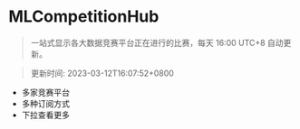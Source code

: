 # MLCompetitionHub

> 一站式显示各大数据竞赛平台正在进行的比赛，每天 16:00 UTC+8 自动更新。
  
> 更新时间: 2023-03-12T16:07:52+0800 

* 多家竞赛平台
* 多种订阅方式
* 下拉查看更多